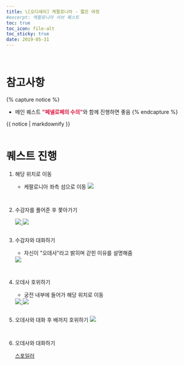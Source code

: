 ```yaml
---
title: \[오디세이] 케팔로니아 - 짧은 여정
#excerpt: 케팔로니아 서브 퀘스트
toc: true
toc_icon: file-alt
toc_sticky: true
date: 2019-05-31
---
```


<head>
    <style type="text/css">
        aside { font-size: 22px; }
        section { font-size: 16px; }
        .notice--primary > ul, .notice--warning > ul { font-size: 14px; }
        tbody, th { text-align: center; }
        b { color: crimson; }
    </style>
    <script>
        function SirenFunction(idMyDiv){
        var objDiv = document.getElementById(idMyDiv);
        if(objDiv.style.display=="block")
            objDiv.style.display = "none";
        else
            objDiv.style.display = "block";
        }
    </script> 
</head>
<br/>


# 참고사항
{% capture notice %}
* 메인 퀘스트 <b>"페넬로페의 수의"</b>와 함께 진행하면 좋음
{% endcapture %}

<div class="notice--warning">{{ notice | markdownify }}</div>
<br/>


# 퀘스트 진행

1. 해당 위치로 이동
    - 케팔로니아 좌측 섬으로 이동
        <a href="{{ site.baseurl }}/assets/images/aoc/kephallonia/09-A-Small-Odyssey/1.png">
            <img src="{{ site.baseurl }}/assets/images/aoc/kephallonia/09-A-Small-Odyssey/1.png">
        </a>
    <pre></pre>
    <pre></pre>

2. 수감자를 풀어준 후 쫓아가기
    <figure class="half" style="margin: 0px;">
        <a href="{{ site.baseurl }}/assets/images/aoc/kephallonia/09-A-Small-Odyssey/2-1.png">
            <img src="{{ site.baseurl }}/assets/images/aoc/kephallonia/09-A-Small-Odyssey/2-1.png">
        </a>
        <a href="{{ site.baseurl }}/assets/images/aoc/kephallonia/08-Lumbering-Along/2-2.png">
            <img src="{{ site.baseurl }}/assets/images/aoc/kephallonia/08-Lumbering-Along/2-2.png">
        </a>
    </figure>
    <pre></pre>
    
3. 수감자와 대화하기
    - 자신이 "오데사"라고 밝히며 갇힌 이유를 설명해줌
    <a href="{{ site.baseurl }}/assets/images/aoc/kephallonia/09-A-Small-Odyssey/3.png">
        <img src="{{ site.baseurl }}/assets/images/aoc/kephallonia/09-A-Small-Odyssey/3.png">
    </a>
    <pre></pre><pre></pre>


4. 오데사 호위하기
    - 궁전 내부에 들어가 해당 위치로 이동
    <figure class="half" style="margin: 0px;">
        <a href="{{ site.baseurl }}/assets/images/aoc/kephallonia/09-A-Small-Odyssey/4-1.png">
            <img src="{{ site.baseurl }}/assets/images/aoc/kephallonia/09-A-Small-Odyssey/4-1.png">
        </a>
        <a href="{{ site.baseurl }}/assets/images/aoc/kephallonia/09-A-Small-Odyssey/4-2.png">
            <img src="{{ site.baseurl }}/assets/images/aoc/kephallonia/09-A-Small-Odyssey/4-2.png">
        </a>
    </figure>
    <pre></pre>

5. 오데사와 대화 후 배까지 호위하기
    <a href="{{ site.baseurl }}/assets/images/aoc/kephallonia/09-A-Small-Odyssey/5.png">
        <img src="{{ site.baseurl }}/assets/images/aoc/kephallonia/09-A-Small-Odyssey/5.png">
    </a>
    <pre></pre><pre></pre>

6. 오데사와 대화하기
    <div class="con_inner">
        <div class="sir_singo_msg">
            <a href="#" onclick="SirenFunction('SirenDiv'); return false;" class="blind_view btn">
                <i class="fas fa-caret-square-down"></i> 스포일러
            </a>
        </div>
        <div class="singo_view" id="SirenDiv" style="display:none">
            <ul>
                <li>오데사는 처음 만나는 연애상대!</li>
                <li>플레이어 대답에 따라 추후 연애 방향이 바뀔 수 있음</li>
            </ul>
        </div>
    </div>
